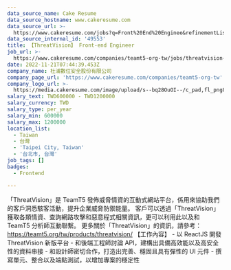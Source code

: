 ```yaml
---
data_source_name: Cake Resume
data_source_hostname: www.cakeresume.com
data_source_url: >-
  https://www.cakeresume.com/jobs?q=Front%20End%20Enginee&refinementList[lang_name][0]=E[…]tech_front-end-development&range[salary_range][min]=1000000
data_source_internal_id: '49553'
title: 【ThreatVision】 Front-end Engineer
job_url: >-
  https://www.cakeresume.com/companies/teamt5-org-tw/jobs/threatvision-front-end-engineer
date: 2022-11-21T07:44:39.453Z
company_name: 杜浦數位安全股份有限公司
company_page_url: 'https://www.cakeresume.com/companies/teamt5-org-tw'
company_logo_url: >-
  https://media.cakeresume.com/image/upload/s--bq28OuOI--/c_pad,fl_png8,h_200,w_200/v1634284230/sncnupc4f0di3ftnbf2v.png
salary_text: TWD600000 - TWD1200000
salary_currency: TWD
salary_type: per_year
salary_min: 600000
salary_max: 1200000
location_list:
  - Taiwan
  - 台灣
  - 'Taipei City, Taiwan'
  - '台北市, 台灣'
job_tags: []
badges:
  - Frontend

---
```


「ThreatVision」是 TeamT5 發佈威脅情資的互動式網站平台，係用來協助我們的客戶洞悉駭客活動，提升企業威脅防禦能量。 客戶可以透過「ThreatVision」獲取各類情資、查詢網路攻擊和惡意程式相關資訊，更可以利用此以及和 TeamT5 分析師互動聯繫。 更多關於「ThreatVision」的資訊，請參考：https://teamt5.org/tw/products/threatvision/ 【工作內容】 - 以 ReactJS 開發 ThreatVision 新版平台 - 和後端工程師討論 API，建構出具備高效能以及高安全性的資料串接 - 和設計師密切合作，打造出完善、穩固且具有彈性的 UI 元件 - 撰寫單元、整合以及端點測試，以增加專案的穩定性